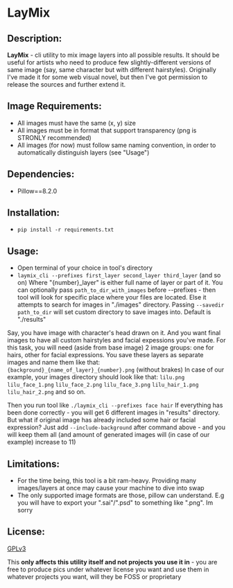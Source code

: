 # LayMix

## Description:

**LayMix** - cli utility to mix image layers into all possible results. It should
be useful for artists who need to produce few slightly-different versions of same
image (say, same character but with different hairstyles). Originally I've made
it for some web visual novel, but then I've got permission to release the sources
and further extend it.

## Image Requirements:

- All images must have the same (x, y) size
- All images must be in format that support transparency (png is STRONLY recommended)
- All images (for now) must follow same naming convention, in order to automatically
distinguish layers (see "Usage")

## Dependencies:

- Pillow==8.2.0

## Installation:

- `pip install -r requirements.txt`

## Usage:

- Open terminal of your choice in tool's directory
- `laymix_cli --prefixes first_layer second_layer third_layer` (and so on)
Where "{number}_layer" is either full name of layer or part of it.
You can optionally pass `path_to_dir_with_images` before --prefixes - then tool
will look for specific place where your files are located. Else it attempts to
search for images in "./images" directory.
Passing `--savedir path_to_dir` will set custom directory to save images into.
Default is "./results"

Say, you have image with character's head drawn on it. And you want final images
to have all custom hairstyles and facial expessions you've made. For this task,
you will need (aside from base image) 2 image groups: one for hairs, other for
facial expressions.
You save these layers as separate images and name them like that:
`{background}_{name_of_layer}_{number}.png` (without brakes)
In case of our example, your images directory should look like that:
`lilu.png`
`lilu_face_1.png`
`lilu_face_2.png`
`lilu_face_3.png`
`lilu_hair_1.png`
`lilu_hair_2.png`
and so on.

Then you run tool like `./laymix_cli --prefixes face hair`
If everything has been done correctly - you will get 6 different images in
"results" directory.
But what if original image has already included some hair or facial expression?
Just add `--include-background` after command above - and you will keep them all
(and amount of generated images will (in case of our example) increase to 11)

## Limitations:

- For the time being, this tool is a bit ram-heavy. Providing many images/layers
at once may cause your machine to dive into swap
- The only supported image formats are those, pillow can understand. E.g you will
have to export your ".sai"/".psd" to something like ".png". Im sorry

## License:

[GPLv3](LICENSE)

This **only affects this utility itself and not projects you use it in** - you
are free to produce pics under whatever license you want and use them in whatever
projects you want, will they be FOSS or proprietary
